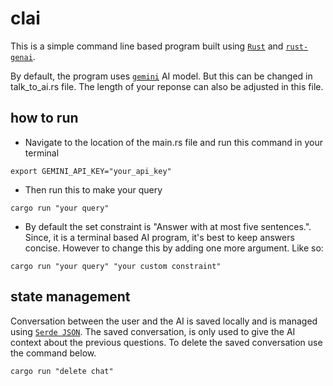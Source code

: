 # clai

This is a simple command line based program built using [`Rust`](https://www.rust-lang.org/) and [`rust-genai`](https://github.com/jeremychone/rust-genai).

By default, the program uses [`gemini`](https://developers.googleblog.com/en/gemini-15-pro-and-15-flash-now-available/) AI model. But this can be changed in talk_to_ai.rs file. The length of your reponse can also be adjusted in this file. 


## how to run

* Navigate to the location of the main.rs file and run this command in your terminal

```
export GEMINI_API_KEY="your_api_key"
```

* Then run this to make your query


```
cargo run "your query"
```

* By default the set constraint is "Answer with at most five sentences.". Since, it is a terminal based AI program, it's best to keep answers concise. However to change this by adding one more argument. Like so:

```
cargo run "your query" "your custom constraint"
```


## state management 

Conversation between the user and the AI is saved locally and is managed using [`Serde JSON`](https://github.com/serde-rs/json). The saved conversation, is only used to give the AI context about the previous questions. To delete the saved conversation use the command below.

```
cargo run "delete chat"
```

